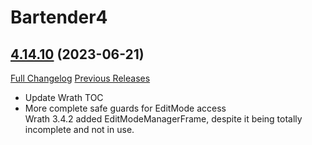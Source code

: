 # Bartender4

## [4.14.10](https://github.com/Nevcairiel/Bartender4/tree/4.14.10) (2023-06-21)
[Full Changelog](https://github.com/Nevcairiel/Bartender4/compare/4.14.9.1...4.14.10) [Previous Releases](https://github.com/Nevcairiel/Bartender4/releases)

- Update Wrath TOC  
- More complete safe guards for EditMode access  
    Wrath 3.4.2 added EditModeManagerFrame, despite it being totally  
    incomplete and not in use.  
